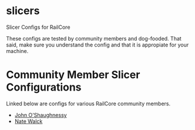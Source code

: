 # slicers
Slicer Configs for RailCore

These configs are tested by community members and dog-fooded. That said, make sure you understand the config and that it is appropiate for your machine.



# Community Member Slicer Configurations
Linked below are configs for various RailCore community members. 

* [John O'Shaughnessy](https://github.com/JohnOCFII/RailCore)
* [Nate Walck](https://github.com/natewalck/railcoreiiduet/)
